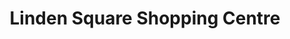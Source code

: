 ---
title: "Linden Square Shopping Centre"
url: /linden/linden-square-shopping-centre/
shop: shop
---